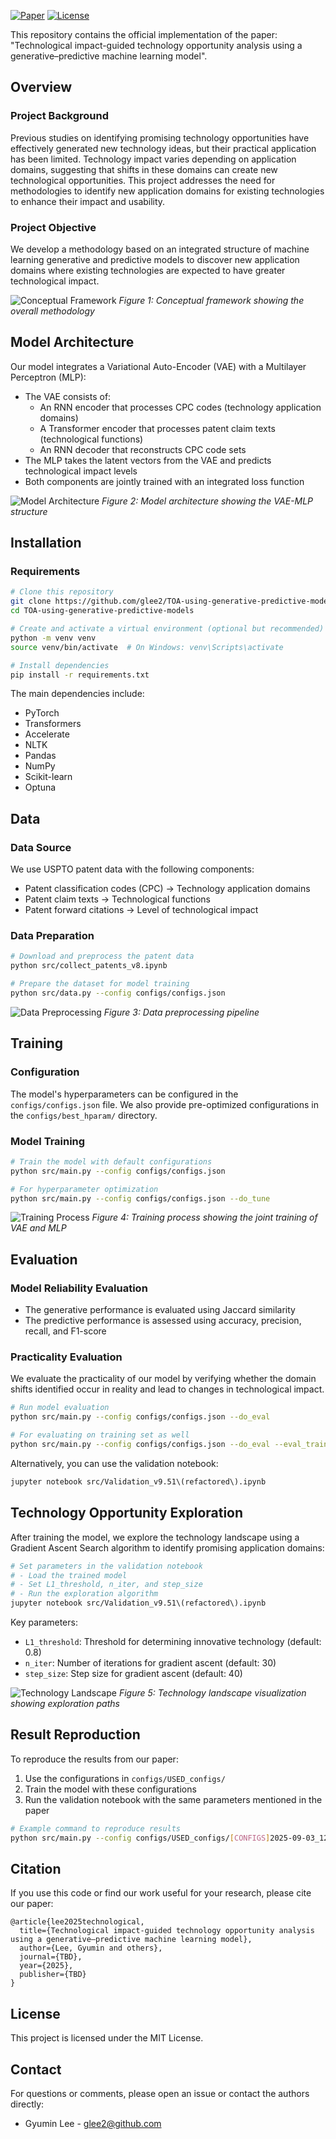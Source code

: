 [![Paper](https://img.shields.io/badge/Paper-PDF-red)](https://github.com/glee2/TOA-using-generative-predictive-models/blob/main/Revised%20manuscript%20(20250903).pdf)
[![License](https://img.shields.io/badge/License-MIT-blue.svg)](https://opensource.org/licenses/MIT)

This repository contains the official implementation of the paper: "Technological impact-guided technology opportunity analysis using a generative–predictive machine learning model".

## Overview

### Project Background
Previous studies on identifying promising technology opportunities have effectively generated new technology ideas, but their practical application has been limited. Technology impact varies depending on application domains, suggesting that shifts in these domains can create new technological opportunities. This project addresses the need for methodologies to identify new application domains for existing technologies to enhance their impact and usability.

### Project Objective
We develop a methodology based on an integrated structure of machine learning generative and predictive models to discover new application domains where existing technologies are expected to have greater technological impact.

![Conceptual Framework](figures/conceptual_framework.png)
*Figure 1: Conceptual framework showing the overall methodology*

## Model Architecture

Our model integrates a Variational Auto-Encoder (VAE) with a Multilayer Perceptron (MLP):
- The VAE consists of:
  - An RNN encoder that processes CPC codes (technology application domains)
  - A Transformer encoder that processes patent claim texts (technological functions)
  - An RNN decoder that reconstructs CPC code sets
- The MLP takes the latent vectors from the VAE and predicts technological impact levels
- Both components are jointly trained with an integrated loss function

![Model Architecture](figures/model_architecture.png)
*Figure 2: Model architecture showing the VAE-MLP structure*

## Installation

### Requirements
```bash
# Clone this repository
git clone https://github.com/glee2/TOA-using-generative-predictive-models.git
cd TOA-using-generative-predictive-models

# Create and activate a virtual environment (optional but recommended)
python -m venv venv
source venv/bin/activate  # On Windows: venv\Scripts\activate

# Install dependencies
pip install -r requirements.txt
```

The main dependencies include:
- PyTorch
- Transformers
- Accelerate
- NLTK
- Pandas
- NumPy
- Scikit-learn
- Optuna

## Data

### Data Source
We use USPTO patent data with the following components:
- Patent classification codes (CPC) → Technology application domains
- Patent claim texts → Technological functions
- Patent forward citations → Level of technological impact

### Data Preparation
```bash
# Download and preprocess the patent data
python src/collect_patents_v8.ipynb

# Prepare the dataset for model training
python src/data.py --config configs/configs.json
```

![Data Preprocessing](figures/data_preprocessing.png)
*Figure 3: Data preprocessing pipeline*

## Training

### Configuration
The model's hyperparameters can be configured in the `configs/configs.json` file. We also provide pre-optimized configurations in the `configs/best_hparam/` directory.

### Model Training
```bash
# Train the model with default configurations
python src/main.py --config configs/configs.json

# For hyperparameter optimization
python src/main.py --config configs/configs.json --do_tune
```

![Training Process](figures/training_process.png)
*Figure 4: Training process showing the joint training of VAE and MLP*

## Evaluation

### Model Reliability Evaluation
- The generative performance is evaluated using Jaccard similarity
- The predictive performance is assessed using accuracy, precision, recall, and F1-score

### Practicality Evaluation
We evaluate the practicality of our model by verifying whether the domain shifts identified occur in reality and lead to changes in technological impact.

```bash
# Run model evaluation
python src/main.py --config configs/configs.json --do_eval

# For evaluating on training set as well
python src/main.py --config configs/configs.json --do_eval --eval_train_set
```

Alternatively, you can use the validation notebook:
```bash
jupyter notebook src/Validation_v9.51\(refactored\).ipynb
```

## Technology Opportunity Exploration

After training the model, we explore the technology landscape using a Gradient Ascent Search algorithm to identify promising application domains:

```bash
# Set parameters in the validation notebook
# - Load the trained model
# - Set L1_threshold, n_iter, and step_size
# - Run the exploration algorithm
jupyter notebook src/Validation_v9.51\(refactored\).ipynb
```

Key parameters:
- `L1_threshold`: Threshold for determining innovative technology (default: 0.8)
- `n_iter`: Number of iterations for gradient ascent (default: 30)
- `step_size`: Step size for gradient ascent (default: 40)

![Technology Landscape](figures/technology_landscape.png)
*Figure 5: Technology landscape visualization showing exploration paths*

## Result Reproduction

To reproduce the results from our paper:
1. Use the configurations in `configs/USED_configs/`
2. Train the model with these configurations
3. Run the validation notebook with the same parameters mentioned in the paper

```bash
# Example command to reproduce results
python src/main.py --config configs/USED_configs/[CONFIGS]2025-09-03_1200.json
```

## Citation

If you use this code or find our work useful for your research, please cite our paper:

```
@article{lee2025technological,
  title={Technological impact-guided technology opportunity analysis using a generative–predictive machine learning model},
  author={Lee, Gyumin and others},
  journal={TBD},
  year={2025},
  publisher={TBD}
}
```

## License

This project is licensed under the MIT License.

## Contact

For questions or comments, please open an issue or contact the authors directly:
- Gyumin Lee - glee2@github.com